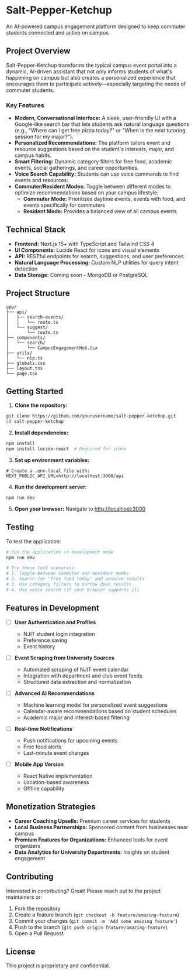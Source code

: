 # Salt-Pepper-Ketchup

An AI-powered campus engagement platform designed to keep commuter students connected and active on campus.

## Project Overview

Salt-Pepper-Ketchup transforms the typical campus event portal into a dynamic, AI-driven assistant that not only informs students of what's happening on campus but also creates a personalized experience that encourages them to participate actively—especially targeting the needs of commuter students.

### Key Features

- **Modern, Conversational Interface:** A sleek, user-friendly UI with a Google-like search bar that lets students ask natural language questions (e.g., "Where can I get free pizza today?" or "When is the next tutoring session for my major?").
- **Personalized Recommendations:** The platform tailors event and resource suggestions based on the student's interests, major, and campus habits.
- **Smart Filtering:** Dynamic category filters for free food, academic events, social gatherings, and career opportunities.
- **Voice Search Capability:** Students can use voice commands to find events and resources.
- **Commuter/Resident Modes:** Toggle between different modes to optimize recommendations based on your campus lifestyle:
  - **Commuter Mode:** Prioritizes daytime events, events with food, and events specifically for commuters
  - **Resident Mode:** Provides a balanced view of all campus events

## Technical Stack

- **Frontend:** Next.js 15+ with TypeScript and Tailwind CSS 4
- **UI Components:** Lucide React for icons and visual elements
- **API:** RESTful endpoints for search, suggestions, and user preferences
- **Natural Language Processing:** Custom NLP utilities for query intent detection
- **Data Storage:** Coming soon - MongoDB or PostgreSQL

## Project Structure

```
app/
├── api/
│   ├── search-events/
│   │   └── route.ts
│   └── suggest/
│       └── route.ts
├── components/
│   └── search/
│       └── CampusEngagementHub.tsx
├── utils/
│   └── nlp.ts
├── globals.css
├── layout.tsx
└── page.tsx
```

## Getting Started

1. **Clone the repository:**
```bash
git clone https://github.com/yourusername/salt-pepper-ketchup.git
cd salt-pepper-ketchup
```

2. **Install dependencies:**
```bash
npm install
npm install lucide-react  # Required for icons
```

3. **Set up environment variables:**
```
# Create a .env.local file with:
NEXT_PUBLIC_API_URL=http://localhost:3000/api
```

4. **Run the development server:**
```bash
npm run dev
```

5. **Open your browser:** Navigate to [http://localhost:3000](http://localhost:3000)

## Testing

To test the application:

```bash
# Run the application in development mode
npm run dev

# Try these test scenarios:
# 1. Toggle between Commuter and Resident modes
# 2. Search for "free food today" and observe results
# 3. Use category filters to narrow down results
# 4. Use voice search (if your browser supports it)
```

## Features in Development

- [ ] **User Authentication and Profiles**
  - NJIT student login integration
  - Preference saving
  - Event history

- [ ] **Event Scraping from University Sources**
  - Automated scraping of NJIT event calendar
  - Integration with department and club event feeds
  - Structured data extraction and normalization

- [ ] **Advanced AI Recommendations**
  - Machine learning model for personalized event suggestions
  - Calendar-aware recommendations based on student schedules
  - Academic major and interest-based filtering

- [ ] **Real-time Notifications**
  - Push notifications for upcoming events
  - Free food alerts
  - Last-minute event changes

- [ ] **Mobile App Version**
  - React Native implementation
  - Location-based awareness
  - Offline capability

## Monetization Strategies

- **Career Coaching Upsells:** Premium career services for students
- **Local Business Partnerships:** Sponsored content from businesses near campus
- **Premium Features for Organizations:** Enhanced tools for event organizers
- **Data Analytics for University Departments:** Insights on student engagement

## Contributing

Interested in contributing? Great! Please reach out to the project maintainers or:

1. Fork the repository
2. Create a feature branch (`git checkout -b feature/amazing-feature`)
3. Commit your changes (`git commit -m 'Add some amazing feature'`)
4. Push to the branch (`git push origin feature/amazing-feature`)
5. Open a Pull Request

## License

This project is proprietary and confidential.